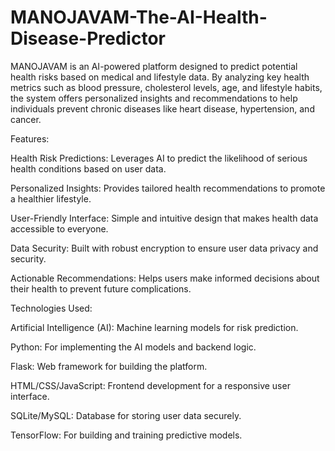 # MANOJAVAM-The-AI-Health-Disease-Predictor
MANOJAVAM is an AI-powered platform designed to predict potential health risks based on medical and lifestyle data. By analyzing key health metrics such as blood pressure, cholesterol levels, age, and lifestyle habits, the system offers personalized insights and recommendations to help individuals prevent chronic diseases like heart disease, hypertension, and cancer.

Features:

Health Risk Predictions: Leverages AI to predict the likelihood of serious health conditions based on user data.

Personalized Insights: Provides tailored health recommendations to promote a healthier lifestyle.

User-Friendly Interface: Simple and intuitive design that makes health data accessible to everyone.

Data Security: Built with robust encryption to ensure user data privacy and security.

Actionable Recommendations: Helps users make informed decisions about their health to prevent future complications.

Technologies Used:

Artificial Intelligence (AI): Machine learning models for risk prediction.

Python: For implementing the AI models and backend logic.

Flask: Web framework for building the platform.

HTML/CSS/JavaScript: Frontend development for a responsive user interface.

SQLite/MySQL: Database for storing user data securely.

TensorFlow: For building and training predictive models.
